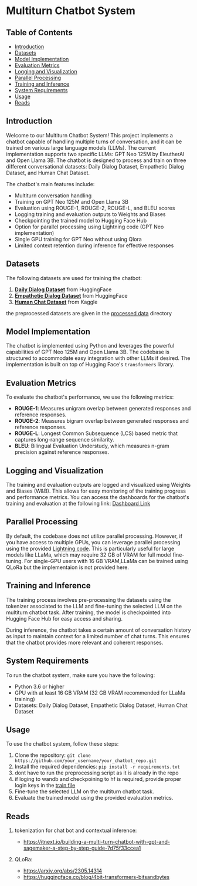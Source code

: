  # Multiturn Chatbot System 

<!-- ![Chatbot Banner](https://example.com/chatbot_banner.png) -->

## Table of Contents

- [Introduction](#introduction)
- [Datasets](#datasets)
- [Model Implementation](#model-implementation)
- [Evaluation Metrics](#evaluation-metrics)
- [Logging and Visualization](#logging-and-visualization)
- [Parallel Processing](#parallel-processing)
- [Training and Inference](#training-and-inference)
- [System Requirements](#system-requirements)
- [Usage](#usage)
- [Reads](#Reads)

## Introduction

Welcome to our Multiturn Chatbot System! This project implements a chatbot capable of handling multiple turns of conversation, and it can be trained on various large language models (LLMs). The current implementation supports two specific LLMs: GPT Neo 125M by EleutherAI and Open Llama 3B. The chatbot is designed to process and train on three different conversational datasets: Daily Dialog Dataset, Empathetic Dialog Dataset, and Human Chat Dataset.

The chatbot's main features include:
- Multiturn conversation handling
- Training on GPT Neo 125M and Open Llama 3B
- Evaluation using ROUGE-1, ROUGE-2, ROUGE-L, and BLEU scores
- Logging training and evaluation outputs to Weights and Biases
- Checkpointing the trained model to Hugging Face Hub
- Option for parallel processing using Lightning code (GPT Neo implementation)
- Single GPU training for GPT Neo without using Qlora
- Limited context retention during inference for effective responses

## Datasets

The following datasets are used for training the chatbot:

1. [**Daily Dialog Dataset**](https://huggingface.co/datasets/daily_dialog) from HuggingFace
2. [**Empathetic Dialog Dataset**](https://huggingface.co/datasets/empathetic_dialogues) from HuggingFace
3. [**Human Chat Dataset**](https://www.kaggle.com/datasets/projjal1/human-conversation-training-data) from Kaggle

the preprocessed datasets are given in the [processed data](processed_data) directory

## Model Implementation

The chatbot is implemented using Python and leverages the powerful capabilities of GPT Neo 125M and Open Llama 3B. The codebase is structured to accommodate easy integration with other LLMs if desired. The implementation is built on top of Hugging Face's `transformers` library.

## Evaluation Metrics

To evaluate the chatbot's performance, we use the following metrics:

- **ROUGE-1**: Measures unigram overlap between generated responses and reference responses.
- **ROUGE-2**: Measures bigram overlap between generated responses and reference responses.
- **ROUGE-L**: Longest Common Subsequence (LCS) based metric that captures long-range sequence similarity.
- **BLEU**: Bilingual Evaluation Understudy, which measures n-gram precision against reference responses.

## Logging and Visualization

The training and evaluation outputs are logged and visualized using Weights and Biases (W&B). This allows for easy monitoring of the training progress and performance metrics. You can access the dashboards for the chatbot's training and evaluation at the following link: [Dashboard Link](https://wandb.ai/theothertom/lightning_logs?workspace=user-theothertom)

## Parallel Processing

By default, the codebase does not utilize parallel processing. However, if you have access to multiple GPUs, you can leverage parallel processing using the provided [Lightning code](lightning.py). This is particularly useful for large models like LLaMa, which may require 32 GB of VRAM for full model fine-tuning. For single-GPU users with 16 GB VRAM,LLaMa can be trained using QLoRa but the implementaion is not provided here.

## Training and Inference

The training process involves pre-processing the datasets using the tokenizer associated to the LLM and fine-tuning the selected LLM on the multiturn chatbot task. After training, the model is checkpointed into Hugging Face Hub for easy access and sharing.

During inference, the chatbot takes a certain amount of conversation history as input to maintain context for a limited number of chat turns. This ensures that the chatbot provides more relevant and coherent responses.

## System Requirements

To run the chatbot system, make sure you have the following:

- Python 3.6 or higher
- GPU with at least 16 GB VRAM (32 GB VRAM recommended for LLaMa training)
- Datasets: Daily Dialog Dataset, Empathetic Dialog Dataset, Human Chat Dataset

## Usage

To use the chatbot system, follow these steps:

1. Clone the repository: `git clone https://github.com/your_username/your_chatbot_repo.git`
2. Install the required dependencies: `pip install -r requirements.txt`
4. dont have to run the preprocessing script as it is already in the repo
5. if loging to wandb and checkpoining to hf is required, provide proper login keys in the [train file](train.py)
6. Fine-tune the selected LLM on the multiturn chatbot task.
7. Evaluate the trained model using the provided evaluation metrics.


## Reads

1. tokenization for chat bot and contextual inference: 
    - https://itnext.io/building-a-multi-turn-chatbot-with-gpt-and-sagemaker-a-step-by-step-guide-7d75f33ccea1
 
2. QLoRa: 
    - https://arxiv.org/abs/2305.14314
    - https://huggingface.co/blog/4bit-transformers-bitsandbytes

